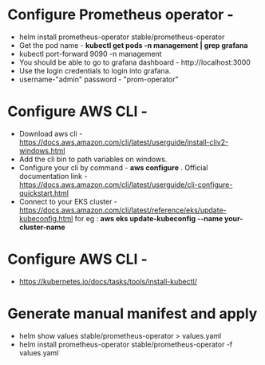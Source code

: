 # Configure Prometheus operator -
- helm install prometheus-operator stable/prometheus-operator
- Get the pod name - **kubectl get pods -n management | grep grafana**
- kubectl port-forward <grafana pod name> 9090 -n management 
- You should be able to go to grafana dashboard - http://localhost:3000 
- Use the login credentials to login into grafana. 
- username-"admin" password - "prom-operator"



# Configure AWS CLI -
- Download aws cli - https://docs.aws.amazon.com/cli/latest/userguide/install-cliv2-windows.html
- Add the cli bin to path variables on windows.
- Configure your cli by command - **aws configure** . Official documentation link - https://docs.aws.amazon.com/cli/latest/userguide/cli-configure-quickstart.html 
- Connect to your EKS cluster - https://docs.aws.amazon.com/cli/latest/reference/eks/update-kubeconfig.html for eg : **aws eks update-kubeconfig --name your-cluster-name**

# Configure AWS CLI -
- https://kubernetes.io/docs/tasks/tools/install-kubectl/

# Generate manual manifest and apply 

- helm show values  stable/prometheus-operator > values.yaml     
- helm install prometheus-operator stable/prometheus-operator -f values.yaml
